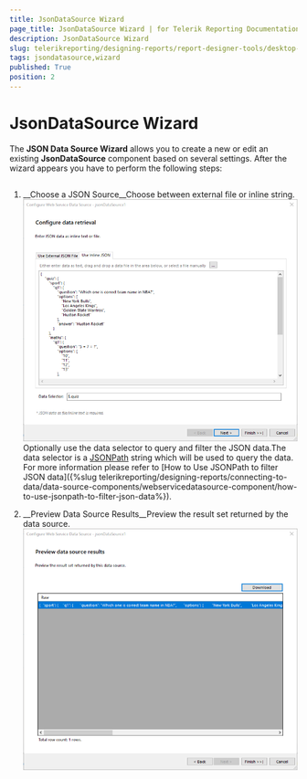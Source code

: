 ```yaml
---
title: JsonDataSource Wizard
page_title: JsonDataSource Wizard | for Telerik Reporting Documentation
description: JsonDataSource Wizard
slug: telerikreporting/designing-reports/report-designer-tools/desktop-designers/tools/data-source-wizards/jsondatasource-wizard
tags: jsondatasource,wizard
published: True
position: 2
---
```


# JsonDataSource Wizard



The __JSON Data Source Wizard__ allows you to create a new or edit an existing
        __JsonDataSource__ component based on several settings.
        After the wizard appears you have to perform the following steps:
      

## 

1. __Choose a JSON Source__Choose between external file or inline string.  
  ![Json Data Source Source](images/DataSources/JsonDataSourceSource.png)Optionally use the data selector to query and filter the JSON data.The data selector is a 
              [JSONPath](https://www.newtonsoft.com/json/help/html/QueryJsonSelectTokenJsonPath.htm)
              string which will be used to query the data. For more information please refer to
              [How to Use JSONPath to filter JSON data]({%slug telerikreporting/designing-reports/connecting-to-data/data-source-components/webservicedatasource-component/how-to-use-jsonpath-to-filter-json-data%}).
            

1. __Preview Data Source Results__Preview the result set returned by the data source.  
  ![Json Data Source Preview](images/DataSources/JsonDataSourcePreview.png)
